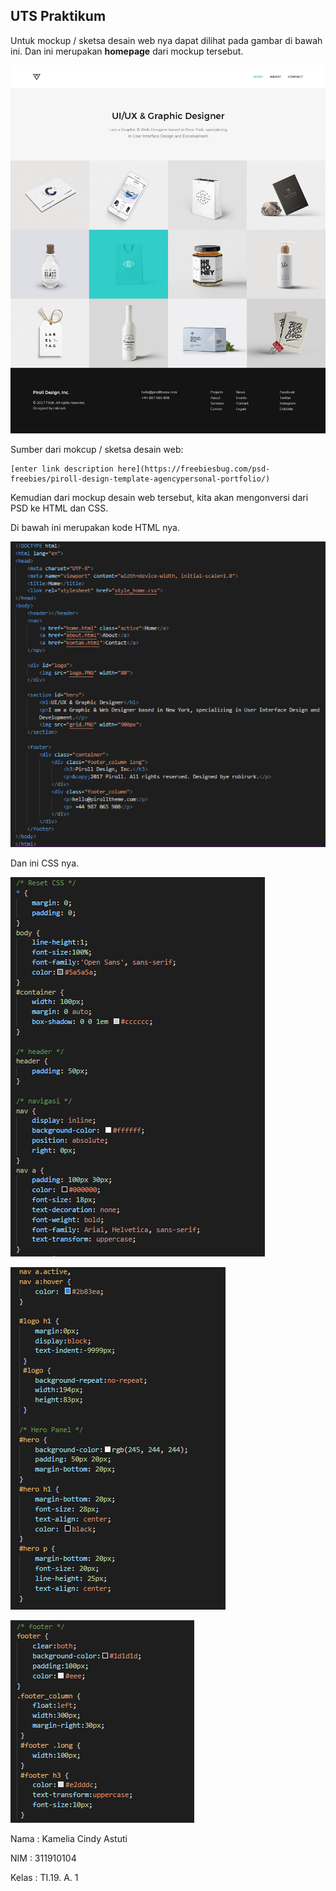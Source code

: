 ## UTS Praktikum

Untuk mockup / sketsa desain web nya dapat dilihat pada gambar di bawah ini. Dan ini merupakan **homepage** dari mockup tersebut.

![enter image description here](https://github.com/kameliacindy/LabUTSWeb/blob/main/home.jpg)

Sumber dari mokcup / sketsa desain web:

    [enter link description here](https://freebiesbug.com/psd-freebies/piroll-design-template-agencypersonal-portfolio/)


Kemudian dari mockup desain web tersebut, kita akan mengonversi dari PSD ke HTML dan CSS.

Di bawah ini merupakan kode HTML nya.

![enter image description here](https://github.com/kameliacindy/LabUTSWeb/blob/main/img/kode.PNG)

Dan ini CSS nya.

![enter image description here](https://github.com/kameliacindy/LabUTSWeb/blob/main/img/css1.PNG)

![enter image description here](https://github.com/kameliacindy/LabUTSWeb/blob/main/img/css2.PNG)

![enter image description here](https://github.com/kameliacindy/LabUTSWeb/blob/main/img/css3.PNG)

Nama	: Kamelia Cindy Astuti

NIM	: 311910104

Kelas	: TI.19. A. 1
